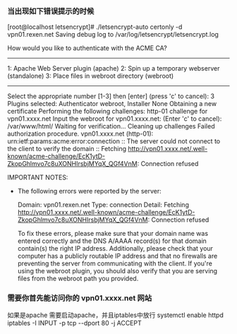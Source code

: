 ### 当出现如下错误提示的时候 ###
[root@localhost letsencrypt]# ./letsencrypt-auto certonly -d vpn01.rexen.net
Saving debug log to /var/log/letsencrypt/letsencrypt.log

How would you like to authenticate with the ACME CA?
- - - - - - - - - - - - - - - - - - - - - - - - - - - - - - - - - - - - - - - -
1: Apache Web Server plugin (apache)
2: Spin up a temporary webserver (standalone)
3: Place files in webroot directory (webroot)
- - - - - - - - - - - - - - - - - - - - - - - - - - - - - - - - - - - - - - - -
Select the appropriate number [1-3] then [enter] (press 'c' to cancel): 3
Plugins selected: Authenticator webroot, Installer None
Obtaining a new certificate
Performing the following challenges:
http-01 challenge for vpn01.xxxx.net
Input the webroot for vpn01.xxxx.net: (Enter 'c' to cancel): /var/www/html/
Waiting for verification...
Cleaning up challenges
Failed authorization procedure. vpn01.xxxx.net (http-01): urn:ietf:params:acme:error:connection :: The server could not connect to the client to verify the domain :: Fetching http://vpn01.xxxx.net/.well-known/acme-challenge/EcK1ytD-ZkopGhlmvo7c8uXONHIrsbjMYqX_QGf4VnM: Connection refused

IMPORTANT NOTES:
 - The following errors were reported by the server:

   Domain: vpn01.rexen.net
   Type:   connection
   Detail: Fetching
   http://vpn01.xxxx.net/.well-known/acme-challenge/EcK1ytD-ZkopGhlmvo7c8uXONHIrsbjMYqX_QGf4VnM:
   Connection refused

   To fix these errors, please make sure that your domain name was
   entered correctly and the DNS A/AAAA record(s) for that domain
   contain(s) the right IP address. Additionally, please check that
   your computer has a publicly routable IP address and that no
   firewalls are preventing the server from communicating with the
   client. If you're using the webroot plugin, you should also verify
   that you are serving files from the webroot path you provided.

### 需要你首先能访问你的 vpn01.xxxx.net 网站 ###
如果是apache 需要启动apache，并且iptables中放行
systemctl enable httpd
iptables -I INPUT -p tcp --dport 80 -j ACCEPT
